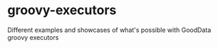 # groovy-executors
Different examples and showcases of what's possible with GoodData groovy executors
